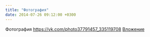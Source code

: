 ```yaml
---
title: "Фотография"
date: 2014-07-26 09:12:00 +0300
---
```


Фотография
<a class="vk-attach" href="https://vk.com/photo37791457_335119708">https://vk.com/photo37791457_335119708</a>
<a class="vk-attach" href="https://vk.com/photo37791457_335119708">Вложение</a>
